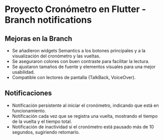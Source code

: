# Proyecto Cronómetro en Flutter - Branch notifications

## Mejoras en la Branch

- Se añadieron widgets Semantics a los botones principales y a la visualización del cronómetro y las vueltas.
- Se aseguraron colores con buen contraste para facilitar la lectura.
- Se ajustaron tamaños de fuente y elementos visuales para una mejor usabilidad.
- Compatible con lectores de pantalla (TalkBack, VoiceOver).

## Notificaciones

- Notificación persistente al iniciar el cronómetro, indicando que está en funcionamiento.
- Notificación cada vez que se registra una vuelta, mostrando el tiempo de la vuelta y el tiempo total.
- Notificación de inactividad si el cronómetro está pausado más de 10 segundos, sugiriendo retomarlo.

